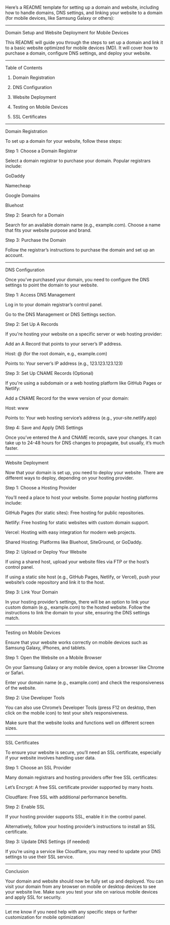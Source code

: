 Here’s a README template for setting up a domain and website, including how to handle domains, DNS settings, and linking your website to a domain (for mobile devices, like Samsung Galaxy or others):


---

Domain Setup and Website Deployment for Mobile Devices

This README will guide you through the steps to set up a domain and link it to a basic website optimized for mobile devices (MD). It will cover how to purchase a domain, configure DNS settings, and deploy your website.


---

Table of Contents

1. Domain Registration


2. DNS Configuration


3. Website Deployment


4. Testing on Mobile Devices


5. SSL Certificates




---

Domain Registration

To set up a domain for your website, follow these steps:

Step 1: Choose a Domain Registrar

Select a domain registrar to purchase your domain. Popular registrars include:

GoDaddy

Namecheap

Google Domains

Bluehost


Step 2: Search for a Domain

Search for an available domain name (e.g., example.com). Choose a name that fits your website purpose and brand.

Step 3: Purchase the Domain

Follow the registrar’s instructions to purchase the domain and set up an account.


---

DNS Configuration

Once you’ve purchased your domain, you need to configure the DNS settings to point the domain to your website.

Step 1: Access DNS Management

Log in to your domain registrar’s control panel.

Go to the DNS Management or DNS Settings section.


Step 2: Set Up A Records

If you're hosting your website on a specific server or web hosting provider:

Add an A Record that points to your server’s IP address.

Host: @ (for the root domain, e.g., example.com)

Points to: Your server’s IP address (e.g., 123.123.123.123)



Step 3: Set Up CNAME Records (Optional)

If you're using a subdomain or a web hosting platform like GitHub Pages or Netlify:

Add a CNAME Record for the www version of your domain:

Host: www

Points to: Your web hosting service’s address (e.g., your-site.netlify.app)



Step 4: Save and Apply DNS Settings

Once you’ve entered the A and CNAME records, save your changes. It can take up to 24-48 hours for DNS changes to propagate, but usually, it’s much faster.


---

Website Deployment

Now that your domain is set up, you need to deploy your website. There are different ways to deploy, depending on your hosting provider.

Step 1: Choose a Hosting Provider

You’ll need a place to host your website. Some popular hosting platforms include:

GitHub Pages (for static sites): Free hosting for public repositories.

Netlify: Free hosting for static websites with custom domain support.

Vercel: Hosting with easy integration for modern web projects.

Shared Hosting: Platforms like Bluehost, SiteGround, or GoDaddy.


Step 2: Upload or Deploy Your Website

If using a shared host, upload your website files via FTP or the host’s control panel.

If using a static site host (e.g., GitHub Pages, Netlify, or Vercel), push your website’s code repository and link it to the host.


Step 3: Link Your Domain

In your hosting provider’s settings, there will be an option to link your custom domain (e.g., example.com) to the hosted website. Follow the instructions to link the domain to your site, ensuring the DNS settings match.


---

Testing on Mobile Devices

Ensure that your website works correctly on mobile devices such as Samsung Galaxy, iPhones, and tablets.

Step 1: Open the Website on a Mobile Browser

On your Samsung Galaxy or any mobile device, open a browser like Chrome or Safari.

Enter your domain name (e.g., example.com) and check the responsiveness of the website.


Step 2: Use Developer Tools

You can also use Chrome’s Developer Tools (press F12 on desktop, then click on the mobile icon) to test your site’s responsiveness.

Make sure that the website looks and functions well on different screen sizes.



---

SSL Certificates

To ensure your website is secure, you’ll need an SSL certificate, especially if your website involves handling user data.

Step 1: Choose an SSL Provider

Many domain registrars and hosting providers offer free SSL certificates:

Let’s Encrypt: A free SSL certificate provider supported by many hosts.

Cloudflare: Free SSL with additional performance benefits.


Step 2: Enable SSL

If your hosting provider supports SSL, enable it in the control panel.

Alternatively, follow your hosting provider’s instructions to install an SSL certificate.


Step 3: Update DNS Settings (if needed)

If you’re using a service like Cloudflare, you may need to update your DNS settings to use their SSL service.


---

Conclusion

Your domain and website should now be fully set up and deployed. You can visit your domain from any browser on mobile or desktop devices to see your website live. Make sure you test your site on various mobile devices and apply SSL for security.


---

Let me know if you need help with any specific steps or further customization for mobile optimization!


